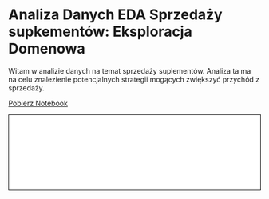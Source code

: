 # Analiza Danych EDA Sprzedaży supkementów: Eksploracja      Domenowa

Witam w analizie danych na temat sprzedaży suplementów.
Analiza ta ma na celu znalezienie potencjalnych strategii mogących zwiększyć przychód z sprzedaży.
 
<a href="supplements_EDA.ipynb" class="md-button md-button--primary">Pobierz Notebook</a>

<iframe
    id="content"
    src="supplements.html"
    width="100%"
    style="border:1px solid black;overflow:hidden;"
></iframe>
<script>
function resizeIframeToFitContent(iframe) {
    iframe.style.height = (iframe.contentWindow.document.documentElement.scrollHeight + 50) + "px";
    iframe.contentDocument.body.style["overflow"] = 'hidden';
}
window.addEventListener('load', function() {
    var iframe = document.getElementById('content');
    resizeIframeToFitContent(iframe);
});
window.addEventListener('resize', function() {
    var iframe = document.getElementById('content');
    resizeIframeToFitContent(iframe);
});
</script>